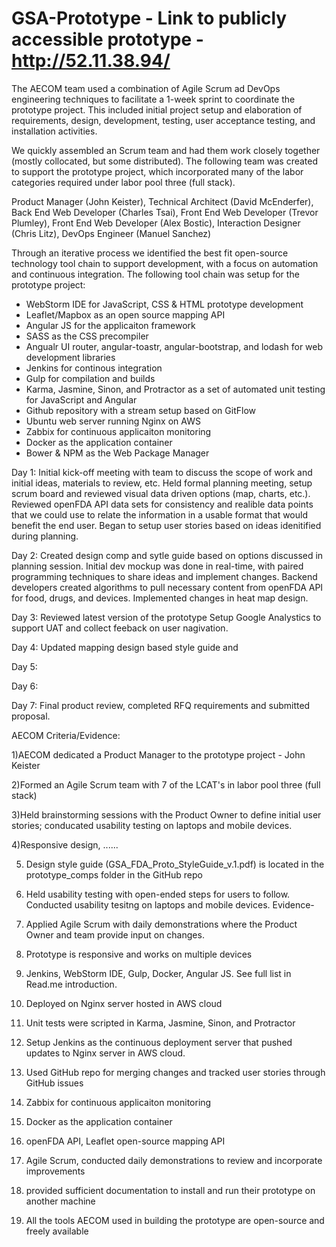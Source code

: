 # GSA-Prototype - Link to publicly accessible prototype - http://52.11.38.94/

The AECOM team used a combination of Agile Scrum ad DevOps engineering techniques to facilitate a 1-week sprint to coordinate the prototype project. This included initial project setup and elaboration of requirements, design, development, testing, user acceptance testing, and installation activities. 

We quickly assembled an Scrum team and had them work closely together (mostly collocated, but some distributed). The following team was created to support the prototype project, which incorporated many of the labor categories required under labor pool three (full stack). 

Product Manager (John Keister),
Technical Architect (David McEnderfer),
Back End Web Developer (Charles Tsai), 
Front End Web Developer (Trevor Plumley), 
Front End Web Developer (Alex Bostic),
Interaction Designer (Chris Litz),
DevOps Engineer (Manuel Sanchez)

Through an iterative process we identified the best fit open-source technology tool chain to support development, with a focus on automation and continuous integration. The following tool chain was setup for the prototype project:

- WebStorm IDE for JavaScript, CSS & HTML prototype development
- Leaflet/Mapbox as an open source mapping API
- Angular JS for the applicaiton framework
- SASS as the CSS precompiler
- Angualr UI router, angular-toastr, angular-bootstrap, and lodash for web development libraries
- Jenkins for continous integration 
- Gulp for compilation and builds 
- Karma, Jasmine, Sinon, and Protractor as a set of automated unit testing for JavaScript and Angular
- Github repository with a stream setup based on GitFlow
- Ubuntu web server running Nginx on AWS
- Zabbix for continuous applicaiton monitoring
- Docker as the application container
- Bower & NPM as the Web Package Manager 

Day 1: 
Initial kick-off meeting with team to discuss the scope of work and initial ideas, materials to review, etc. 
Held formal planning meeting, setup scrum board and reviewed visual data driven options (map, charts, etc.). Reviewed openFDA API data sets for consistency and realible data points that we could use to relate the information in a usable format that would benefit the end user. Began to setup user stories based on ideas idenitified during planning.  

Day 2:
Created design comp and sytle guide based on options discussed in planning session. Initial dev mockup was done in real-time, with paired programming techniques to share ideas and implement changes. Backend developers created algorithms to pull necessary content from openFDA API for food, drugs, and devices. Implemented changes in heat map design. 

Day 3:
Reviewed latest version of the prototype 
Setup Google Analystics to support UAT and collect feeback on user nagivation. 

Day 4: 
Updated mapping design based style guide and 

Day 5: 

Day 6: 

Day 7: Final product review, completed RFQ requirements and submitted proposal. 

AECOM Criteria/Evidence: 

1)AECOM dedicated a Product Manager to the prototype project - John Keister 

2)Formed an Agile Scrum team with 7 of the LCAT's in labor pool three (full stack)

3)Held brainstorming sessions with the Product Owner to define initial user stories; conducated usability testing on laptops and mobile devices.  

4)Responsive design, ...... 

5) Design style guide (GSA_FDA_Proto_StyleGuide_v.1.pdf) is located in the prototype_comps folder in the GitHub repo

6) Held usability testing with open-ended steps for users to follow. Conducted usability tesitng on laptops and mobile devices. 
Evidence- 

7) Applied Agile Scrum with daily demonstrations where the Product Owner and team provide input on changes. 

8) Prototype is responsive and works on multiple devices

9) Jenkins, WebStorm IDE, Gulp, Docker, Angular JS. See full list in Read.me introduction. 

10) Deployed on Nginx server hosted in AWS cloud

11) Unit tests were scripted in Karma, Jasmine, Sinon, and Protractor 

12) Setup Jenkins as the continuous deployment server that pushed updates to Nginx server in AWS cloud. 

13) Used GitHub repo for merging changes and tracked user stories through GitHub issues 

14) Zabbix for continuous applicaiton monitoring

15) Docker as the application container 

16) openFDA API, Leaflet open-source mapping API

17) Agile Scrum, conducted daily demonstrations to review and incorporate improvements 

18) provided sufficient documentation to install and run their prototype on another machine
 
19) All the tools AECOM used in building the prototype are open-source and freely available



















